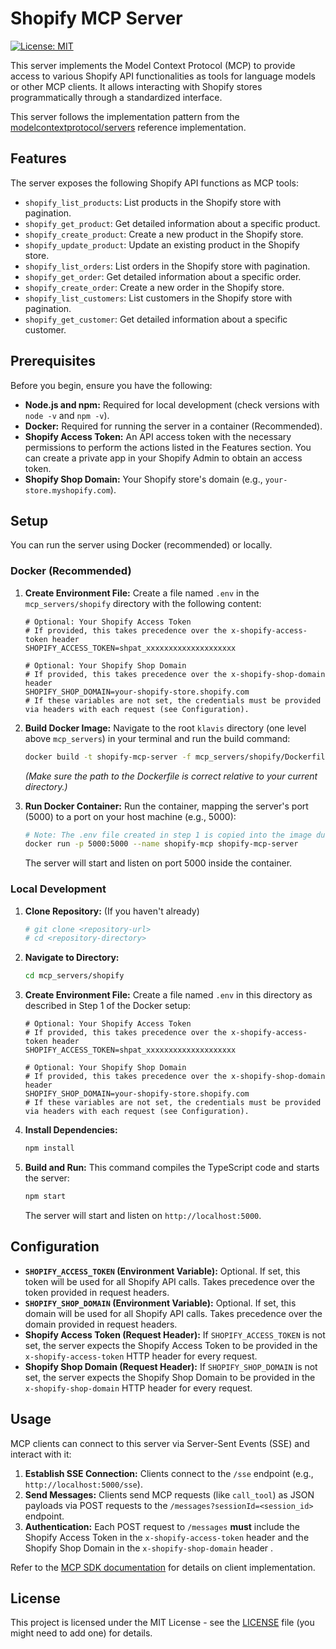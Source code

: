 # Shopify MCP Server

[![License: MIT](https://img.shields.io/badge/License-MIT-yellow.svg)](https://opensource.org/licenses/MIT)

This server implements the Model Context Protocol (MCP) to provide access to various Shopify API functionalities as tools for language models or other MCP clients. It allows interacting with Shopify stores programmatically through a standardized interface.

This server follows the implementation pattern from the [modelcontextprotocol/servers](https://github.com/modelcontextprotocol/servers) reference implementation.

## Features

The server exposes the following Shopify API functions as MCP tools:

* `shopify_list_products`: List products in the Shopify store with pagination.
* `shopify_get_product`: Get detailed information about a specific product.
* `shopify_create_product`: Create a new product in the Shopify store.
* `shopify_update_product`: Update an existing product in the Shopify store.
* `shopify_list_orders`: List orders in the Shopify store with pagination.
* `shopify_get_order`: Get detailed information about a specific order.
* `shopify_create_order`: Create a new order in the Shopify store.
* `shopify_list_customers`: List customers in the Shopify store with pagination.
* `shopify_get_customer`: Get detailed information about a specific customer.

## Prerequisites

Before you begin, ensure you have the following:

* **Node.js and npm:** Required for local development (check versions with `node -v` and `npm -v`).
* **Docker:** Required for running the server in a container (Recommended).
* **Shopify Access Token:** An API access token with the necessary permissions to perform the actions listed in the Features section. You can create a private app in your Shopify Admin to obtain an access token.
* **Shopify Shop Domain:** Your Shopify store's domain (e.g., `your-store.myshopify.com`).

## Setup

You can run the server using Docker (recommended) or locally.

### Docker (Recommended)

1.  **Create Environment File:**
    Create a file named `.env` in the `mcp_servers/shopify` directory with the following content:
    ```env
    # Optional: Your Shopify Access Token
    # If provided, this takes precedence over the x-shopify-access-token header
    SHOPIFY_ACCESS_TOKEN=shpat_xxxxxxxxxxxxxxxxxxxx
    
    # Optional: Your Shopify Shop Domain
    # If provided, this takes precedence over the x-shopify-shop-domain header
    SHOPIFY_SHOP_DOMAIN=your-shopify-store.shopify.com
    # If these variables are not set, the credentials must be provided via headers with each request (see Configuration).
    ```

2.  **Build Docker Image:**
    Navigate to the root `klavis` directory (one level above `mcp_servers`) in your terminal and run the build command:
    ```bash
    docker build -t shopify-mcp-server -f mcp_servers/shopify/Dockerfile .
    ```
    *(Make sure the path to the Dockerfile is correct relative to your current directory.)*

3.  **Run Docker Container:**
    Run the container, mapping the server's port (5000) to a port on your host machine (e.g., 5000):
    ```bash
    # Note: The .env file created in step 1 is copied into the image during the build process specified in the Dockerfile.
    docker run -p 5000:5000 --name shopify-mcp shopify-mcp-server 
    ```
    The server will start and listen on port 5000 inside the container.

### Local Development

1.  **Clone Repository:** (If you haven't already)
    ```bash
    # git clone <repository-url>
    # cd <repository-directory>
    ```

2.  **Navigate to Directory:**
    ```bash
    cd mcp_servers/shopify
    ```

3.  **Create Environment File:**
    Create a file named `.env` in this directory as described in Step 1 of the Docker setup:
    ```env
    # Optional: Your Shopify Access Token
    # If provided, this takes precedence over the x-shopify-access-token header
    SHOPIFY_ACCESS_TOKEN=shpat_xxxxxxxxxxxxxxxxxxxx
    
    # Optional: Your Shopify Shop Domain
    # If provided, this takes precedence over the x-shopify-shop-domain header
    SHOPIFY_SHOP_DOMAIN=your-shopify-store.shopify.com
    # If these variables are not set, the credentials must be provided via headers with each request (see Configuration).
    ```

4.  **Install Dependencies:**
    ```bash
    npm install
    ```

5.  **Build and Run:**
    This command compiles the TypeScript code and starts the server:
    ```bash
    npm start
    ```
    The server will start and listen on `http://localhost:5000`.

## Configuration

*   **`SHOPIFY_ACCESS_TOKEN` (Environment Variable):** Optional. If set, this token will be used for all Shopify API calls. Takes precedence over the token provided in request headers.
*   **`SHOPIFY_SHOP_DOMAIN` (Environment Variable):** Optional. If set, this domain will be used for all Shopify API calls. Takes precedence over the domain provided in request headers.
*   **Shopify Access Token (Request Header):** If `SHOPIFY_ACCESS_TOKEN` is not set, the server expects the Shopify Access Token to be provided in the `x-shopify-access-token` HTTP header for every request.
*   **Shopify Shop Domain (Request Header):** If `SHOPIFY_SHOP_DOMAIN` is not set, the server expects the Shopify Shop Domain to be provided in the `x-shopify-shop-domain` HTTP header for every request.

## Usage

MCP clients can connect to this server via Server-Sent Events (SSE) and interact with it:

1.  **Establish SSE Connection:** Clients connect to the `/sse` endpoint (e.g., `http://localhost:5000/sse`).
2.  **Send Messages:** Clients send MCP requests (like `call_tool`) as JSON payloads via POST requests to the `/messages?sessionId=<session_id>` endpoint.
3.  **Authentication:** Each POST request to `/messages` **must** include the Shopify Access Token in the `x-shopify-access-token` header and the Shopify Shop Domain in the `x-shopify-shop-domain` header .

Refer to the [MCP SDK documentation](https://github.com/modelcontextprotocol) for details on client implementation.

## License

This project is licensed under the MIT License - see the [LICENSE](LICENSE) file (you might need to add one) for details. 